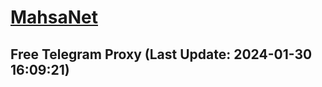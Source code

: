 
# [MahsaNet](https://t.me/mahsa_net)
## Free Telegram Proxy (Last Update: 2024-01-30 16:09:21)

    